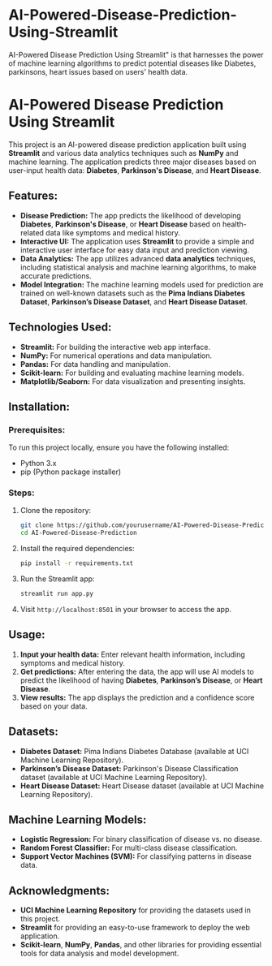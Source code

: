 # AI-Powered-Disease-Prediction-Using-Streamlit
AI-Powered Disease Prediction Using Streamlit" is  that harnesses the power of machine learning algorithms to predict potential diseases like Diabetes, parkinsons, heart issues based on users' health data.

# AI-Powered Disease Prediction Using Streamlit

This project is an AI-powered disease prediction application built using **Streamlit** and various data analytics techniques such as **NumPy** and machine learning. The application predicts three major diseases based on user-input health data: **Diabetes**, **Parkinson's Disease**, and **Heart Disease**.

## Features:
- **Disease Prediction:** The app predicts the likelihood of developing **Diabetes**, **Parkinson's Disease**, or **Heart Disease** based on health-related data like symptoms and medical history.
- **Interactive UI:** The application uses **Streamlit** to provide a simple and interactive user interface for easy data input and prediction viewing.
- **Data Analytics:** The app utilizes advanced **data analytics** techniques, including statistical analysis and machine learning algorithms, to make accurate predictions.
- **Model Integration:** The machine learning models used for prediction are trained on well-known datasets such as the **Pima Indians Diabetes Dataset**, **Parkinson’s Disease Dataset**, and **Heart Disease Dataset**.

## Technologies Used:
- **Streamlit:** For building the interactive web app interface.
- **NumPy:** For numerical operations and data manipulation.
- **Pandas:** For data handling and manipulation.
- **Scikit-learn:** For building and evaluating machine learning models.
- **Matplotlib/Seaborn:** For data visualization and presenting insights.

## Installation:

### Prerequisites:
To run this project locally, ensure you have the following installed:
- Python 3.x
- pip (Python package installer)

### Steps:
1. Clone the repository:
   ```bash
   git clone https://github.com/yourusername/AI-Powered-Disease-Prediction.git
   cd AI-Powered-Disease-Prediction
   ```
   
2. Install the required dependencies:
   ```bash
   pip install -r requirements.txt
   ```

3. Run the Streamlit app:
   ```bash
   streamlit run app.py
   ```

4. Visit `http://localhost:8501` in your browser to access the app.

## Usage:

1. **Input your health data:** Enter relevant health information, including symptoms and medical history.
2. **Get predictions:** After entering the data, the app will use AI models to predict the likelihood of having **Diabetes**, **Parkinson’s Disease**, or **Heart Disease**.
3. **View results:** The app displays the prediction and a confidence score based on your data.

## Datasets:
- **Diabetes Dataset:** Pima Indians Diabetes Database (available at UCI Machine Learning Repository).
- **Parkinson’s Disease Dataset:** Parkinson's Disease Classification dataset (available at UCI Machine Learning Repository).
- **Heart Disease Dataset:** Heart Disease dataset (available at UCI Machine Learning Repository).

## Machine Learning Models:
- **Logistic Regression:** For binary classification of disease vs. no disease.
- **Random Forest Classifier:** For multi-class disease classification.
- **Support Vector Machines (SVM):** For classifying patterns in disease data.

## Acknowledgments:
- **UCI Machine Learning Repository** for providing the datasets used in this project.
- **Streamlit** for providing an easy-to-use framework to deploy the web application.
- **Scikit-learn**, **NumPy**, **Pandas**, and other libraries for providing essential tools for data analysis and model development.

